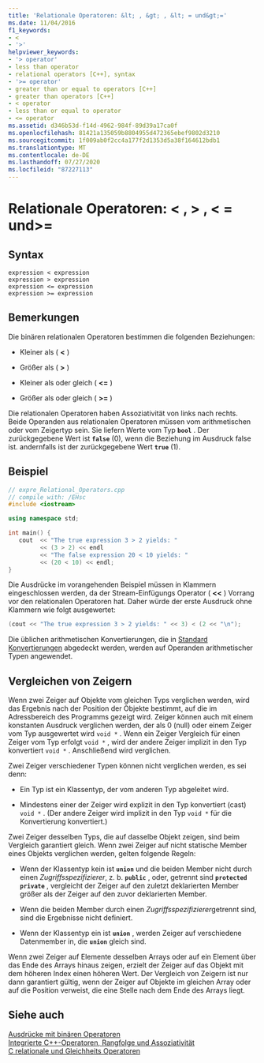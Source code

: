 ```yaml
---
title: 'Relationale Operatoren: &lt; , &gt; , &lt; = und&gt;='
ms.date: 11/04/2016
f1_keywords:
- <
- '>'
helpviewer_keywords:
- '> operator'
- less than operator
- relational operators [C++], syntax
- '>= operator'
- greater than or equal to operators [C++]
- greater than operators [C++]
- < operator
- less than or equal to operator
- <= operator
ms.assetid: d346b53d-f14d-4962-984f-89d39a17ca0f
ms.openlocfilehash: 81421a135059b8804955d472365ebef9802d3210
ms.sourcegitcommit: 1f009ab0f2cc4a177f2d1353d5a38f164612bdb1
ms.translationtype: MT
ms.contentlocale: de-DE
ms.lasthandoff: 07/27/2020
ms.locfileid: "87227113"
---
```

# <a name="relational-operators-lt-gt-lt-and-gt"></a>Relationale Operatoren: &lt; , &gt; , &lt; = und&gt;=

## <a name="syntax"></a>Syntax

```
expression < expression
expression > expression
expression <= expression
expression >= expression
```

## <a name="remarks"></a>Bemerkungen

Die binären relationalen Operatoren bestimmen die folgenden Beziehungen:

- Kleiner als ( **\<** )

- Größer als ( **>** )

- Kleiner als oder gleich ( **\<=** )

- Größer als oder gleich ( **>=** )

Die relationalen Operatoren haben Assoziativität von links nach rechts. Beide Operanden aus relationalen Operatoren müssen vom arithmetischen oder vom Zeigertyp sein. Sie liefern Werte vom Typ **`bool`** . Der zurückgegebene Wert ist **`false`** (0), wenn die Beziehung im Ausdruck false ist. andernfalls ist der zurückgegebene Wert **`true`** (1).

## <a name="example"></a>Beispiel

```cpp
// expre_Relational_Operators.cpp
// compile with: /EHsc
#include <iostream>

using namespace std;

int main() {
   cout  << "The true expression 3 > 2 yields: "
         << (3 > 2) << endl
         << "The false expression 20 < 10 yields: "
         << (20 < 10) << endl;
}
```

Die Ausdrücke im vorangehenden Beispiel müssen in Klammern eingeschlossen werden, da der Stream-Einfügungs Operator ( **<<** ) Vorrang vor den relationalen Operatoren hat. Daher würde der erste Ausdruck ohne Klammern wie folgt ausgewertet:

```cpp
(cout << "The true expression 3 > 2 yields: " << 3) < (2 << "\n");
```

Die üblichen arithmetischen Konvertierungen, die in [Standard Konvertierungen](standard-conversions.md) abgedeckt werden, werden auf Operanden arithmetischer Typen angewendet.

## <a name="comparing-pointers"></a>Vergleichen von Zeigern

Wenn zwei Zeiger auf Objekte vom gleichen Typs verglichen werden, wird das Ergebnis nach der Position der Objekte bestimmt, auf die im Adressbereich des Programms gezeigt wird. Zeiger können auch mit einem konstanten Ausdruck verglichen werden, der als 0 (null) oder einem Zeiger vom Typ ausgewertet wird `void *` . Wenn ein Zeiger Vergleich für einen Zeiger vom Typ erfolgt `void *` , wird der andere Zeiger implizit in den Typ konvertiert `void *` . Anschließend wird verglichen.

Zwei Zeiger verschiedener Typen können nicht verglichen werden, es sei denn:

- Ein Typ ist ein Klassentyp, der vom anderen Typ abgeleitet wird.

- Mindestens einer der Zeiger wird explizit in den Typ konvertiert (cast) `void *` . (Der andere Zeiger wird implizit in den Typ `void *` für die Konvertierung konvertiert.)

Zwei Zeiger desselben Typs, die auf dasselbe Objekt zeigen, sind beim Vergleich garantiert gleich. Wenn zwei Zeiger auf nicht statische Member eines Objekts verglichen werden, gelten folgende Regeln:

- Wenn der Klassentyp kein ist **`union`** und die beiden Member nicht durch einen *Zugriffsspezifizierer*, z. b. **`public`** , oder, getrennt sind **`protected`** **`private`** , vergleicht der Zeiger auf den zuletzt deklarierten Member größer als der Zeiger auf den zuvor deklarierten Member.

- Wenn die beiden Member durch einen *Zugriffsspezifizierer*getrennt sind, sind die Ergebnisse nicht definiert.

- Wenn der Klassentyp ein ist **`union`** , werden Zeiger auf verschiedene Datenmember in, die **`union`** gleich sind.

Wenn zwei Zeiger auf Elemente desselben Arrays oder auf ein Element über das Ende des Arrays hinaus zeigen, erzielt der Zeiger auf das Objekt mit dem höheren Index einen höheren Wert. Der Vergleich von Zeigern ist nur dann garantiert gültig, wenn der Zeiger auf Objekte im gleichen Array oder auf die Position verweist, die eine Stelle nach dem Ende des Arrays liegt.

## <a name="see-also"></a>Siehe auch

[Ausdrücke mit binären Operatoren](../cpp/expressions-with-binary-operators.md)<br/>
[Integrierte C++-Operatoren, Rangfolge und Assoziativität](../cpp/cpp-built-in-operators-precedence-and-associativity.md)<br/>
[C relationale und Gleichheits Operatoren](../c-language/c-relational-and-equality-operators.md)
